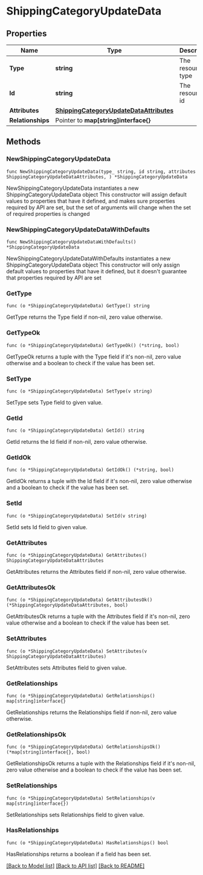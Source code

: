 # ShippingCategoryUpdateData

## Properties

Name | Type | Description | Notes
------------ | ------------- | ------------- | -------------
**Type** | **string** | The resource&#39;s type | 
**Id** | **string** | The resource&#39;s id | 
**Attributes** | [**ShippingCategoryUpdateDataAttributes**](ShippingCategoryUpdateDataAttributes.md) |  | 
**Relationships** | Pointer to **map[string]interface{}** |  | [optional] 

## Methods

### NewShippingCategoryUpdateData

`func NewShippingCategoryUpdateData(type_ string, id string, attributes ShippingCategoryUpdateDataAttributes, ) *ShippingCategoryUpdateData`

NewShippingCategoryUpdateData instantiates a new ShippingCategoryUpdateData object
This constructor will assign default values to properties that have it defined,
and makes sure properties required by API are set, but the set of arguments
will change when the set of required properties is changed

### NewShippingCategoryUpdateDataWithDefaults

`func NewShippingCategoryUpdateDataWithDefaults() *ShippingCategoryUpdateData`

NewShippingCategoryUpdateDataWithDefaults instantiates a new ShippingCategoryUpdateData object
This constructor will only assign default values to properties that have it defined,
but it doesn't guarantee that properties required by API are set

### GetType

`func (o *ShippingCategoryUpdateData) GetType() string`

GetType returns the Type field if non-nil, zero value otherwise.

### GetTypeOk

`func (o *ShippingCategoryUpdateData) GetTypeOk() (*string, bool)`

GetTypeOk returns a tuple with the Type field if it's non-nil, zero value otherwise
and a boolean to check if the value has been set.

### SetType

`func (o *ShippingCategoryUpdateData) SetType(v string)`

SetType sets Type field to given value.


### GetId

`func (o *ShippingCategoryUpdateData) GetId() string`

GetId returns the Id field if non-nil, zero value otherwise.

### GetIdOk

`func (o *ShippingCategoryUpdateData) GetIdOk() (*string, bool)`

GetIdOk returns a tuple with the Id field if it's non-nil, zero value otherwise
and a boolean to check if the value has been set.

### SetId

`func (o *ShippingCategoryUpdateData) SetId(v string)`

SetId sets Id field to given value.


### GetAttributes

`func (o *ShippingCategoryUpdateData) GetAttributes() ShippingCategoryUpdateDataAttributes`

GetAttributes returns the Attributes field if non-nil, zero value otherwise.

### GetAttributesOk

`func (o *ShippingCategoryUpdateData) GetAttributesOk() (*ShippingCategoryUpdateDataAttributes, bool)`

GetAttributesOk returns a tuple with the Attributes field if it's non-nil, zero value otherwise
and a boolean to check if the value has been set.

### SetAttributes

`func (o *ShippingCategoryUpdateData) SetAttributes(v ShippingCategoryUpdateDataAttributes)`

SetAttributes sets Attributes field to given value.


### GetRelationships

`func (o *ShippingCategoryUpdateData) GetRelationships() map[string]interface{}`

GetRelationships returns the Relationships field if non-nil, zero value otherwise.

### GetRelationshipsOk

`func (o *ShippingCategoryUpdateData) GetRelationshipsOk() (*map[string]interface{}, bool)`

GetRelationshipsOk returns a tuple with the Relationships field if it's non-nil, zero value otherwise
and a boolean to check if the value has been set.

### SetRelationships

`func (o *ShippingCategoryUpdateData) SetRelationships(v map[string]interface{})`

SetRelationships sets Relationships field to given value.

### HasRelationships

`func (o *ShippingCategoryUpdateData) HasRelationships() bool`

HasRelationships returns a boolean if a field has been set.


[[Back to Model list]](../README.md#documentation-for-models) [[Back to API list]](../README.md#documentation-for-api-endpoints) [[Back to README]](../README.md)


